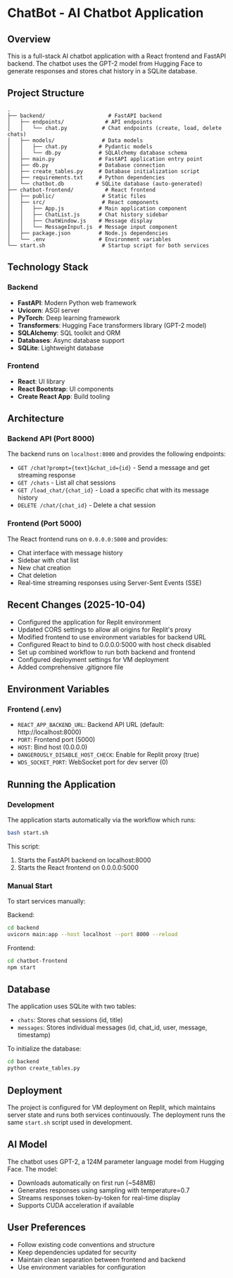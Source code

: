 # ChatBot - AI Chatbot Application

## Overview
This is a full-stack AI chatbot application with a React frontend and FastAPI backend. The chatbot uses the GPT-2 model from Hugging Face to generate responses and stores chat history in a SQLite database.

## Project Structure
```
.
├── backend/                    # FastAPI backend
│   ├── endpoints/             # API endpoints
│   │   └── chat.py           # Chat endpoints (create, load, delete chats)
│   ├── models/               # Data models
│   │   ├── chat.py          # Pydantic models
│   │   └── db.py            # SQLAlchemy database schema
│   ├── main.py              # FastAPI application entry point
│   ├── db.py                # Database connection
│   ├── create_tables.py     # Database initialization script
│   ├── requirements.txt     # Python dependencies
│   └── chatbot.db          # SQLite database (auto-generated)
├── chatbot-frontend/          # React frontend
│   ├── public/               # Static files
│   ├── src/                  # React components
│   │   ├── App.js           # Main application component
│   │   ├── ChatList.js      # Chat history sidebar
│   │   ├── ChatWindow.js    # Message display
│   │   └── MessageInput.js  # Message input component
│   ├── package.json         # Node.js dependencies
│   └── .env                 # Environment variables
└── start.sh                  # Startup script for both services

```

## Technology Stack

### Backend
- **FastAPI**: Modern Python web framework
- **Uvicorn**: ASGI server
- **PyTorch**: Deep learning framework
- **Transformers**: Hugging Face transformers library (GPT-2 model)
- **SQLAlchemy**: SQL toolkit and ORM
- **Databases**: Async database support
- **SQLite**: Lightweight database

### Frontend
- **React**: UI library
- **React Bootstrap**: UI components
- **Create React App**: Build tooling

## Architecture

### Backend API (Port 8000)
The backend runs on `localhost:8000` and provides the following endpoints:
- `GET /chat?prompt={text}&chat_id={id}` - Send a message and get streaming response
- `GET /chats` - List all chat sessions
- `GET /load_chat/{chat_id}` - Load a specific chat with its message history
- `DELETE /chat/{chat_id}` - Delete a chat session

### Frontend (Port 5000)
The React frontend runs on `0.0.0.0:5000` and provides:
- Chat interface with message history
- Sidebar with chat list
- New chat creation
- Chat deletion
- Real-time streaming responses using Server-Sent Events (SSE)

## Recent Changes (2025-10-04)
- Configured the application for Replit environment
- Updated CORS settings to allow all origins for Replit's proxy
- Modified frontend to use environment variables for backend URL
- Configured React to bind to 0.0.0.0:5000 with host check disabled
- Set up combined workflow to run both backend and frontend
- Configured deployment settings for VM deployment
- Added comprehensive .gitignore file

## Environment Variables

### Frontend (.env)
- `REACT_APP_BACKEND_URL`: Backend API URL (default: http://localhost:8000)
- `PORT`: Frontend port (5000)
- `HOST`: Bind host (0.0.0.0)
- `DANGEROUSLY_DISABLE_HOST_CHECK`: Enable for Replit proxy (true)
- `WDS_SOCKET_PORT`: WebSocket port for dev server (0)

## Running the Application

### Development
The application starts automatically via the workflow which runs:
```bash
bash start.sh
```

This script:
1. Starts the FastAPI backend on localhost:8000
2. Starts the React frontend on 0.0.0.0:5000

### Manual Start
To start services manually:

Backend:
```bash
cd backend
uvicorn main:app --host localhost --port 8000 --reload
```

Frontend:
```bash
cd chatbot-frontend
npm start
```

## Database
The application uses SQLite with two tables:
- `chats`: Stores chat sessions (id, title)
- `messages`: Stores individual messages (id, chat_id, user, message, timestamp)

To initialize the database:
```bash
cd backend
python create_tables.py
```

## Deployment
The project is configured for VM deployment on Replit, which maintains server state and runs both services continuously. The deployment runs the same `start.sh` script used in development.

## AI Model
The chatbot uses GPT-2, a 124M parameter language model from Hugging Face. The model:
- Downloads automatically on first run (~548MB)
- Generates responses using sampling with temperature=0.7
- Streams responses token-by-token for real-time display
- Supports CUDA acceleration if available

## User Preferences
- Follow existing code conventions and structure
- Keep dependencies updated for security
- Maintain clean separation between frontend and backend
- Use environment variables for configuration
